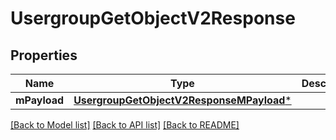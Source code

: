 # UsergroupGetObjectV2Response

## Properties
Name | Type | Description | Notes
------------ | ------------- | ------------- | -------------
**mPayload** | [**UsergroupGetObjectV2ResponseMPayload***](UsergroupGetObjectV2ResponseMPayload.md) |  | 

[[Back to Model list]](../README.md#documentation-for-models) [[Back to API list]](../README.md#documentation-for-api-endpoints) [[Back to README]](../README.md)


